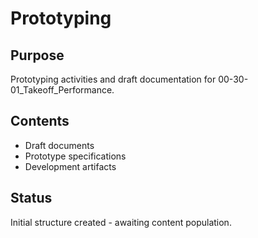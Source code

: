 # Prototyping

## Purpose
Prototyping activities and draft documentation for 00-30-01_Takeoff_Performance.

## Contents
- Draft documents
- Prototype specifications
- Development artifacts

## Status
Initial structure created - awaiting content population.
